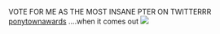 VOTE FOR ME AS THE MOST INSANE PTER ON TWITTERRR [ponytownawards](https://twitter.com/ponytown_awards) ....when it comes out 
![](https://media.discordapp.net/attachments/1016920337788698736/1234492130861519011/2024_04_29_0v4_Kleki.png?ex=6630ede3&is=662f9c63&hm=021ed60da04423882144cdfd418a39227ef02321d8f5273ae8f866bcfb37e3e5&=&format=webp&quality=lossless&width=445&height=350)
